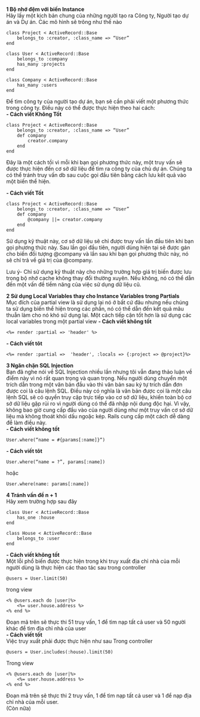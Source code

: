 **1 Bộ nhớ đệm với biến Instance** <br>
Hãy lấy một kịch bản chung của những người tạo ra Công ty, Người tạo dự án và Dự án. Các mô hình sẽ trông như thế nào
```
class Project < ActiveRecord::Base
    belongs_to :creator, :class_name => “User”
end
```
```
class User < ActiveRecord::Base
    belongs_to :company
    has_many :projects
end
```
```
class Company < ActiveRecord::Base
    has_many :users
end
```
Để tìm công ty của người tạo dự án, bạn sẽ cần phải viết một phương thức trong công ty. Điều này có thể được thực hiện theo hai cách: <br>
**- Cách viết Không Tốt**
```
class Project < ActiveRecord::Base
    belongs_to :creator, :class_name => “User”
    def company
        creator.company
    end
end
```
Đây là một cách tồi vì mỗi khi bạn gọi phương thức này, một truy vấn sẽ được thực hiện đến cơ sở dữ liệu để tìm ra công ty của chủ dự án. Chúng ta có thể tránh truy vấn db sau cuộc gọi đầu tiên bằng cách lưu kết quả vào một biến thể hiện.

**- Cách viết Tốt**
```
class Project < ActiveRecord::Base
    belongs_to :creator, :class_name => “User”
    def company
        @company ||= creator.company
    end
end
```
Sử dụng kỹ thuật này, cơ sở dữ liệu sẽ chỉ được truy vấn lần đầu tiên khi bạn gọi phương thức này. Sau lần gọi đầu tiên, người dùng hiện tại sẽ được gán cho biến đối tượng @company và lần sau khi bạn gọi phương thức này, nó sẽ chỉ trả về giá trị của @company.

Lưu ý- Chỉ sử dụng kỹ thuật này cho những trường hợp giá trị biến được lưu trong bộ nhớ cache không thay đổi thường xuyên. Nếu không, nó có thể dẫn đến một vấn đề tiềm năng của việc sử dụng dữ liệu cũ.

**2 Sử dụng Local Variables thay cho Instance Variables trong Partials** <br>
Mục đích của partial view là sử dụng lại nó ở bất cứ đâu nhưng nếu chúng ta sử dụng biến thể hiện trong các phần, nó có thể dẫn đến kết quả mâu thuẫn làm cho nó khó sử dụng lại. Một cách tiếp cận tốt hơn là sử dụng các local variables trong một partial view
**- Cách viết không tốt**
```
<%= render :partial => 'header' %>
```
**- Cách viết tôt**
```
<%= render :partial =>  'header', :locals => {:project => @project}%>
```

**3 Ngăn chặn SQL Injection** <br>
Bạn đã nghe nói về SQL Injection nhiều lần nhưng tôi vẫn đang thảo luận về điểm này vì nó rất quan trọng và quan trọng. 
Nếu người dùng chuyển một trích dẫn trong một văn bản đầu vào thì văn bản sau ký tự trích dẫn đơn được coi là câu lệnh SQL. Điều này có nghĩa là văn bản được coi là một câu lệnh SQL sẽ có quyền truy cập trực tiếp vào cơ sở dữ liệu, khiến toàn bộ cơ sở dữ liệu gặp rủi ro vì người dùng có thể đã nhập nội dung độc hại. Vì vậy, không bao giờ cung cấp đầu vào của người dùng như một truy vấn cơ sở dữ liệu mà không thoát khỏi dấu ngoặc kép. Rails cung cấp một cách dễ dàng để làm điều này.<br>
**- Cách viết không tốt**
```
User.where(“name = #{params[:name]}“)
```
**- Cách viết tôt**
```
User.where(“name = ?”, params[:name])
```
hoặc
```
User.where(name: params[:name])
```

**4 Tránh vấn đề n + 1** <br>
Hãy xem trường hợp sau đây
```
class User < ActiveRecord::Base
    has_one :house
end
```
```
class House < ActiveRecord::Base
    belongs_to :user
end
```
**- Cách viết không tốt** <br>
Một lỗi phổ biến được thực hiện trong khi truy xuất địa chỉ nhà của mỗi người dùng là thực hiện các thao tác sau trong controller
```
@users = User.limit(50)
```
trong view
```
<% @users.each do |user|%>
    <%= user.house.address %>
<% end %>
```
Đoạn mã trên sẽ thực thi 51 truy vấn, 1 để tìm nạp tất cả user và 50 người khác để tìm địa chỉ nhà của user<br>
**- Cách viết tốt** <br>
Việc truy xuất phải được thực hiện như sau
Trong controller
```
@users = User.includes(:house).limit(50)
```
Trong view
```
<% @users.each do |user|%>
    <%= user.house.address %>
<% end %>
```
Đoạn mã trên sẽ thực thi 2 truy vấn, 1 để tìm nạp tất cả user và 1 để nạp địa chỉ nhà của mỗi user. <br>
(Còn nữa)